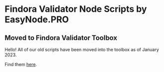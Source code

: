 # Findora Validator Node Scripts by EasyNode.PRO

## Moved to Findora Validator Toolbox

Hello! All of our old scripts have been moved into the toolbox as of January 2023.

Find them [here](https://github.com/FindoraNetwork/findora-toolbox/tree/main/src/bin).